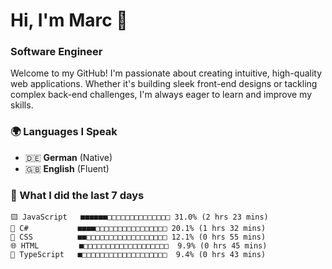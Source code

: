# Hi, I'm Marc 👋 
### Software Engineer

Welcome to my GitHub! I'm passionate about creating intuitive, high-quality web applications. Whether it's building sleek front-end designs or tackling complex back-end challenges, I'm always eager to learn and improve my skills.  

### 🌍 Languages I Speak  
- 🇩🇪 **German** (Native)  
- 🇬🇧 **English** (Fluent)

### 🤯 What I did the last 7 days

```
🟨 JavaScript   ■■■■■■□□□□□□□□□□□□□□ 31.0% (2 hrs 23 mins)
🔷 C#           ■■■■□□□□□□□□□□□□□□□□ 20.1% (1 hrs 32 mins)
🎨 CSS          ■■□□□□□□□□□□□□□□□□□□ 12.1% (0 hrs 55 mins)
🌐 HTML         ■□□□□□□□□□□□□□□□□□□□  9.9% (0 hrs 45 mins)
🔷 TypeScript   ■□□□□□□□□□□□□□□□□□□□  9.4% (0 hrs 43 mins)
```